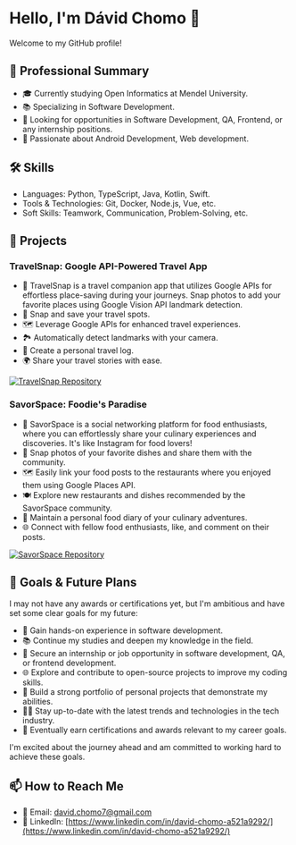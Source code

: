 # Hello, I'm Dávid Chomo 👋

Welcome to my GitHub profile!

## 💼 Professional Summary
- 🎓 Currently studying Open Informatics at Mendel University.
- 📚 Specializing in Software Development.
- 🚀 Looking for opportunities in Software Development, QA, Frontend, or any internship positions.
- 🌟 Passionate about Android Development, Web development.

## 🛠 Skills
- Languages: Python, TypeScript, Java, Kotlin, Swift.
- Tools & Technologies: Git, Docker, Node.js, Vue, etc.
- Soft Skills: Teamwork, Communication, Problem-Solving, etc.

## 📁 Projects

### TravelSnap: Google API-Powered Travel App
- 📙 TravelSnap is a travel companion app that utilizes Google APIs for effortless place-saving during your journeys. Snap photos to add your favorite places using Google Vision API         landmark detection.
- 📸 Snap and save your travel spots.
- 🗺️ Leverage Google APIs for enhanced travel experiences.
- 🏞️ Automatically detect landmarks with your camera.
- 📔 Create a personal travel log.
- 🌍 Share your travel stories with ease.

[![TravelSnap Repository](https://github-readme-stats.vercel.app/api/pin/?username=Debury&repo=TravelSnap)](https://github.com/Debury/TravelSnap)

### SavorSpace: Foodie's Paradise

- 📙 SavorSpace is a social networking platform for food enthusiasts, where you can effortlessly share your culinary experiences and discoveries. It's like Instagram for food lovers!
- 📸 Snap photos of your favorite dishes and share them with the community.
- 🗺️ Easily link your food posts to the restaurants where you enjoyed them using Google Places API.
- 🍽️ Explore new restaurants and dishes recommended by the SavorSpace community.
- 📔 Maintain a personal food diary of your culinary adventures.
- 🌐 Connect with fellow food enthusiasts, like, and comment on their posts.

[![SavorSpace Repository](https://github-readme-stats.vercel.app/api/pin/?username=yourusername&repo=savorspace)](https://github.com/yourusername/savorspace)


## 🌟 Goals & Future Plans

I may not have any awards or certifications yet, but I'm ambitious and have set some clear goals for my future:

- 🚀 Gain hands-on experience in software development.
- 📚 Continue my studies and deepen my knowledge in the field.
- 💼 Secure an internship or job opportunity in software development, QA, or frontend development.
- 🌐 Explore and contribute to open-source projects to improve my coding skills.
- 📝 Build a strong portfolio of personal projects that demonstrate my abilities.
- 🧑‍💻 Stay up-to-date with the latest trends and technologies in the tech industry.
- 🌟 Eventually earn certifications and awards relevant to my career goals.

I'm excited about the journey ahead and am committed to working hard to achieve these goals.

## 📫 How to Reach Me
- 📧 Email: david.chomo7@gmail.com
- 💼 LinkedIn: [https://www.linkedin.com/in/david-chomo-a521a9292/](https://www.linkedin.com/in/david-chomo-a521a9292/)


